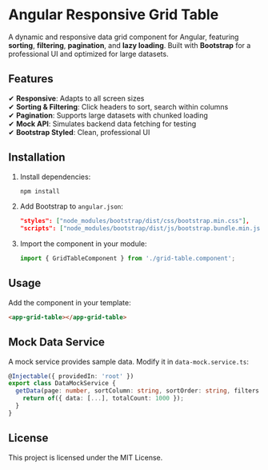 # Angular Responsive Grid Table

A dynamic and responsive data grid component for Angular, featuring **sorting**, **filtering**, **pagination**, and **lazy loading**. Built with **Bootstrap** for a professional UI and optimized for large datasets.

## Features

✔ **Responsive**: Adapts to all screen sizes  
✔ **Sorting & Filtering**: Click headers to sort, search within columns  
✔ **Pagination**: Supports large datasets with chunked loading  
✔ **Mock API**: Simulates backend data fetching for testing  
✔ **Bootstrap Styled**: Clean, professional UI  

## Installation

1. Install dependencies:
   ```bash
   npm install
   ```
2. Add Bootstrap to `angular.json`:
   ```json
   "styles": ["node_modules/bootstrap/dist/css/bootstrap.min.css"],
   "scripts": ["node_modules/bootstrap/dist/js/bootstrap.bundle.min.js"]
   ```
3. Import the component in your module:
   ```typescript
   import { GridTableComponent } from './grid-table.component';
   ```

## Usage

Add the component in your template:
   ```html
   <app-grid-table></app-grid-table>
   ```

## Mock Data Service

A mock service provides sample data. Modify it in `data-mock.service.ts`:
   ```typescript
   @Injectable({ providedIn: 'root' })
   export class DataMockService {
     getData(page: number, sortColumn: string, sortOrder: string, filters: object): Observable<any> {
       return of({ data: [...], totalCount: 1000 });
     }
   }
   ```

## License

This project is licensed under the MIT License.

